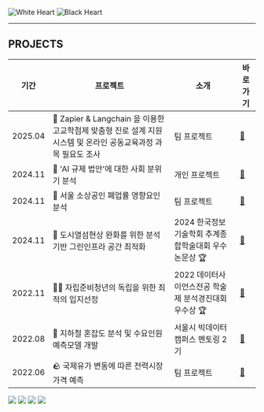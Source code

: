 

![White Heart](https://github.com/user-attachments/assets/edc5c877-a37c-40fc-aec3-3900028350c5) ![Black Heart](https://github.com/user-attachments/assets/db9d8a44-a47c-45b3-8c7e-ee97047770b3)



-------------------

 ## PROJECTS

| 기간    | 프로젝트                                                  | 소개                             |  바로가기  |
| ------  | ---------------------------------------------------------- |--------------------------------- | ---------- |
| 2025.04 | 🏫 Zapier & Langchain 을 이용한 고교학점제 맞춤형 진로 설계 지원 시스템 및 온라인 공동교육과정 과목 필요도 조사 | 팀 프로젝트                    | <a href="https://github.com/1eeseo/A-Study-on-the-Specialized-Career-Design-Support-System-for-High-School-Credit-System-and-Online-Joi">🔗</a>  |   
| 2024.11 | 🤖 'AI 규제 법안'에 대한 사회 분위기 분석                    | 개인 프로젝트                    | <a href="https://github.com/1eeseo/Social-atmosphere-on-the-AI-Regulation-Bill-">🔗</a>  |   
| 2024.11 | 🍜 서울 소상공인 폐업률 영향요인 분석                        | 팀 프로젝트                      | <a href="https://github.com/1eeseo/Factors-influencing-the-closing-rate-of-small-business-owners">🔗</a>  |   
| 2024.11 | 🌳 도시열섬현상 완화를 위한 분석 기반 그린인프라 공간 최적화 | 2024 한국정보기술학회 추계종합학술대회 우수논문상 🏆 |  <a href="https://www.kci.go.kr/kciportal/ci/sereArticleSearch/ciSereArtiView.kci?sereArticleSearchBean.artiId=ART003188112">🔗</a>  |   
| 2022.11 | 👨‍🎓 자립준비청년의 독립을 위한 최적의 입지선정                | 2022 데이터사이언스전공 학술제 분석경진대회 우수상 🏆 | <a href="https://github.com/1eeseo/Recommendation-of-a-place-for-independence-of-the-orphan">🔗</a>  |   
| 2022.08 | 🚊 지하철 혼잡도 분석 및 수요인원 예측모델 개발              | 서울시 빅데이터캠퍼스 멘토링 2기         | <a href="https://github.com/1eeseo/Subway-Demand-Forecasting-Project-">🔗</a>  |   
| 2022.06 | 🪨 국제유가 변동에 따른 전력시장 가격 예측                   | 팀 프로젝트                       | <a href="https://github.com/1eeseo/Electricity-Market-Price-Forecast-for-Changes-in-International-Oil-Prices">🔗</a>  |   



<img src="https://img.shields.io/badge/Python-3776AB?style=flat&logo=Python&logoColor=white"/> <img src="https://img.shields.io/badge/R-276DC3?style=flat&logo=R&logoColor=white"/> <img src="https://img.shields.io/badge/MySQL-4479A1?style=flat&logo=MySQL&logoColor=white"/> <img src="https://img.shields.io/badge/MongoDB-47A248?style=flat&logo=MongoDB&logoColor=white"/>
